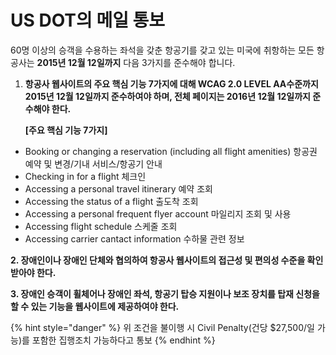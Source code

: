 # US DOT의 메일 통보

60명 이상의 승객을 수용하는 좌석을 갖춘 항공기를 갖고 있는 미국에 취항하는 모든 항공사는 **2015년 12월 12일까지** 다음 3가지를 준수해야 합니다.

1. **항공사 웹사이트의 주요 핵심 기능 7가지에 대해 WCAG 2.0 LEVEL AA수준까지 2015년 12월 12일까지 준수하여야 하며, 전체 페이지는 2016년 12월 12일까지 준수해야 한다.**

   **\[주요 핵심 기능 7가지\]**

* Booking or changing a reservation \(including all flight amenities\) 항공권 예약 및 변경/기내 서비스/항공기 안내
* Checking in for a flight 체크인
* Accessing a personal travel itinerary 예약 조회
* Accessing the status of a flight 출도착 조회
* Accessing a personal frequent flyer account 마일리지 조회 및 사용
* Accessing flight schedule 스케줄 조회
* Accessing carrier cantact information 수하물 관련 정보 

**2. 장애인이나 장애인 단체와 협의하여 항공사 웹사이트의 접근성 및 편의성 수준을 확인받아야 한다.**

**3. 장애인 승객이 휠체어나 장애인 좌석, 항공기 탑승 지원이나 보조 장치를 탑재 신청을 할 수 있는 기능을 웹사이트에 제공하여야 한다.**

{% hint style="danger" %}
위 조건을 불이행 시 Civil Penalty\(건당 $27,500/일 가능\)를 포함한 집행조치 가능하다고 통보
{% endhint %}

  




